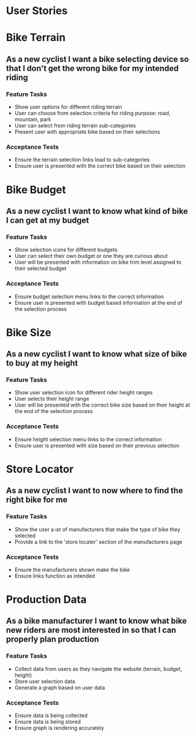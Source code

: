 # User Stories

# Bike Terrain

## As a new cyclist I want a bike selecting device so that I don't get the wrong bike for my intended riding

### Feature Tasks

- Show user options for different riding terrain
- User can choose from selection criteria for riding purpose: road, mountain, park
- User can select from riding terrain sub-categories 
- Present user with appropriate bike based on their selections

### Acceptance Tests

- Ensure the terrain selection links lead to sub-categories
- Ensure user is presented with the correct bike based on their selection

# Bike Budget

## As a new cyclist I want to know what kind of bike I can get at my budget

### Feature Tasks

- Show selection icons for different budgets
- User can select their own budget or one they are curious about
- User will be presented with information on bike trim level assigned to their selected budget

### Acceptance Tests

- Ensure budget selection menu links to the correct information
- Ensure user is presented with budget based information at the end of the selection process

# Bike Size

## As a new cyclist I want to know what size of bike to buy at my height

### Feature Tasks

- Show user selection icon for different rider height ranges
- User selects their height range
- User will be presented with the correct bike size based on their height at the end of the selection process

### Acceptance Tests

- Ensure height selection menu links to the correct information
- Ensure user is presented with size based on their previous selection

# Store Locator 

## As a new cyclist I want to now where to find the right bike for me 

### Feature Tasks

- Show the user a ist of manufacturers that make the type of bike they selected
- Provide a link to the 'store locater' section of the manufacturers page

### Acceptance Tests

- Ensure the manufacturers shown make the bike
- Ensure links function as intended

# Production Data

## As a bike manufacturer I want to know what bike new riders are most interested in so that I can properly plan production

### Feature Tasks

- Collect data from users as they navigate the website (terrain, budget, height)
- Store user selection data 
- Generate a graph based on user data

### Acceptance Tests

- Ensure data is being collected
- Ensure data is being stored
- Ensure graph is rendering accurately 